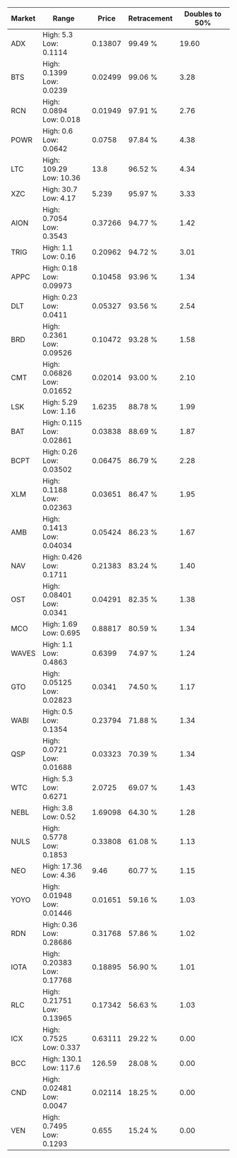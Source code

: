 | Market | Range | Price| Retracement | Doubles to 50% |
| --- | --- | --- | --- | --- |
| ADX | High: 5.3<br />Low: 0.1114 | 0.13807 | 99.49 % | 19.60 |
| BTS | High: 0.1399<br />Low: 0.0239 | 0.02499 | 99.06 % | 3.28 |
| RCN | High: 0.0894<br />Low: 0.018 | 0.01949 | 97.91 % | 2.76 |
| POWR | High: 0.6<br />Low: 0.0642 | 0.0758 | 97.84 % | 4.38 |
| LTC | High: 109.29<br />Low: 10.36 | 13.8 | 96.52 % | 4.34 |
| XZC | High: 30.7<br />Low: 4.17 | 5.239 | 95.97 % | 3.33 |
| AION | High: 0.7054<br />Low: 0.3543 | 0.37266 | 94.77 % | 1.42 |
| TRIG | High: 1.1<br />Low: 0.16 | 0.20962 | 94.72 % | 3.01 |
| APPC | High: 0.18<br />Low: 0.09973 | 0.10458 | 93.96 % | 1.34 |
| DLT | High: 0.23<br />Low: 0.0411 | 0.05327 | 93.56 % | 2.54 |
| BRD | High: 0.2361<br />Low: 0.09526 | 0.10472 | 93.28 % | 1.58 |
| CMT | High: 0.06826<br />Low: 0.01652 | 0.02014 | 93.00 % | 2.10 |
| LSK | High: 5.29<br />Low: 1.16 | 1.6235 | 88.78 % | 1.99 |
| BAT | High: 0.115<br />Low: 0.02861 | 0.03838 | 88.69 % | 1.87 |
| BCPT | High: 0.26<br />Low: 0.03502 | 0.06475 | 86.79 % | 2.28 |
| XLM | High: 0.1188<br />Low: 0.02363 | 0.03651 | 86.47 % | 1.95 |
| AMB | High: 0.1413<br />Low: 0.04034 | 0.05424 | 86.23 % | 1.67 |
| NAV | High: 0.426<br />Low: 0.1711 | 0.21383 | 83.24 % | 1.40 |
| OST | High: 0.08401<br />Low: 0.0341 | 0.04291 | 82.35 % | 1.38 |
| MCO | High: 1.69<br />Low: 0.695 | 0.88817 | 80.59 % | 1.34 |
| WAVES | High: 1.1<br />Low: 0.4863 | 0.6399 | 74.97 % | 1.24 |
| GTO | High: 0.05125<br />Low: 0.02823 | 0.0341 | 74.50 % | 1.17 |
| WABI | High: 0.5<br />Low: 0.1354 | 0.23794 | 71.88 % | 1.34 |
| QSP | High: 0.0721<br />Low: 0.01688 | 0.03323 | 70.39 % | 1.34 |
| WTC | High: 5.3<br />Low: 0.6271 | 2.0725 | 69.07 % | 1.43 |
| NEBL | High: 3.8<br />Low: 0.52 | 1.69098 | 64.30 % | 1.28 |
| NULS | High: 0.5778<br />Low: 0.1853 | 0.33808 | 61.08 % | 1.13 |
| NEO | High: 17.36<br />Low: 4.36 | 9.46 | 60.77 % | 1.15 |
| YOYO | High: 0.01948<br />Low: 0.01446 | 0.01651 | 59.16 % | 1.03 |
| RDN | High: 0.36<br />Low: 0.28686 | 0.31768 | 57.86 % | 1.02 |
| IOTA | High: 0.20383<br />Low: 0.17768 | 0.18895 | 56.90 % | 1.01 |
| RLC | High: 0.21751<br />Low: 0.13965 | 0.17342 | 56.63 % | 1.03 |
| ICX | High: 0.7525<br />Low: 0.337 | 0.63111 | 29.22 % | 0.00 |
| BCC | High: 130.1<br />Low: 117.6 | 126.59 | 28.08 % | 0.00 |
| CND | High: 0.02481<br />Low: 0.0047 | 0.02114 | 18.25 % | 0.00 |
| VEN | High: 0.7495<br />Low: 0.1293 | 0.655 | 15.24 % | 0.00 |

